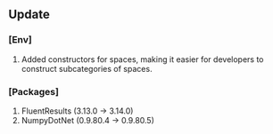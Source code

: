 ## Update
### [Env]
1. Added constructors for spaces, making it easier for developers to construct subcategories of spaces.
### [Packages]
1. FluentResults (3.13.0 -> 3.14.0)
1. NumpyDotNet (0.9.80.4 -> 0.9.80.5)
